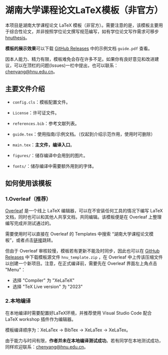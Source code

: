 # 湖南大学课程论文LaTeX模板（非官方）
本项目是湖南大学课程论文 LaTeX 模板（非官方）。需要注意的是，该模板主要用于综合性论文，并非按照学位论文撰写规范编写，如有学位论文写作需求可移步
[hnuthesis](https://github.com/yusanshi/hnuthesis)。

**模板的展示效果**可以下载 [GitHub Releases](https://github.com/zcyeee/HNU_LaTeX_Template/releases) 中的示例文档 `guide.pdf` 查看。

因本人能力、精力有限，模板难免会存在许多不足。如果你有良好意见和改进建议，可以在顶栏的问题(Issues)一栏中提出，也可以联系：chenyang@hnu.edu.cn。


## 主要文件介绍

- `config.cls`：模板配置文件。
  
- `License`：许可证文件。

- `references.bib`：参考文献列表。

- `guide.tex`：使用指南/示例文档。（仅起到介绍示范作用，使用时可删除）

- `main.tex`：**主文件，编译入口**。

- `figures/`：储存编译中会用到的图片。

- `fonts/`：储存编译中需要额外用到的字体。


## 如何使用该模板

### 1.Overleaf（推荐）

[Overleaf](https://www.overleaf.com/) 是一个线上 LaTeX 编辑器，可以在不安装任何工具的情况下编写 LaTeX 文档，同时也可以和其他人共享文档，共同编辑。该模板便是在 Overleaf 上整理编写完成并测试通过的。

需要使用时可以直接在 Overleaf 的 Templates 中搜索 “湖南大学课程论文模板”，或者点击[链接]()跳转。

但由于 Overleaf 审核较慢，模板若有更新不能及时同步，因此也可以在 [GitHub Releases](https://github.com/zcyeee/HNU_LaTeX_Template/releases) 中下载模板源文件 `hnu_template.zip` ，在 Overleaf 中上传该压缩文件以创建一个新项目。注意，在正式编译前，需要先在 Overleaf 界面左上角点击 "Menu"：

- 选择 "Compiler" 为 "XeLaTeX"
- 选择 "TeX Live version" 为 "2023" 




### 2.本地编译

在本地编译时需要配置好LaTeX环境，并推荐使用 Visual Studio Code 配合 LaTeX workshop 插件作为编辑器。

模板编译顺序为：XeLaTex -> BibTex -> XeLaTex -> XeLaTex。

由于能力与时间有限，**作者并未在本地编译测试成功**。若有同学在本地测试成功，同样欢迎联系：chenyang@hnu.edu.cn。






